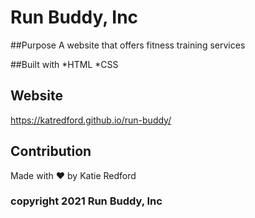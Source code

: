 
# Run Buddy, Inc


##Purpose
A website that offers fitness training services

##Built with 
*HTML
*CSS

## Website
https://katredford.github.io/run-buddy/

## Contribution
Made with ❤️  by Katie Redford

### copyright 2021 Run Buddy, Inc

